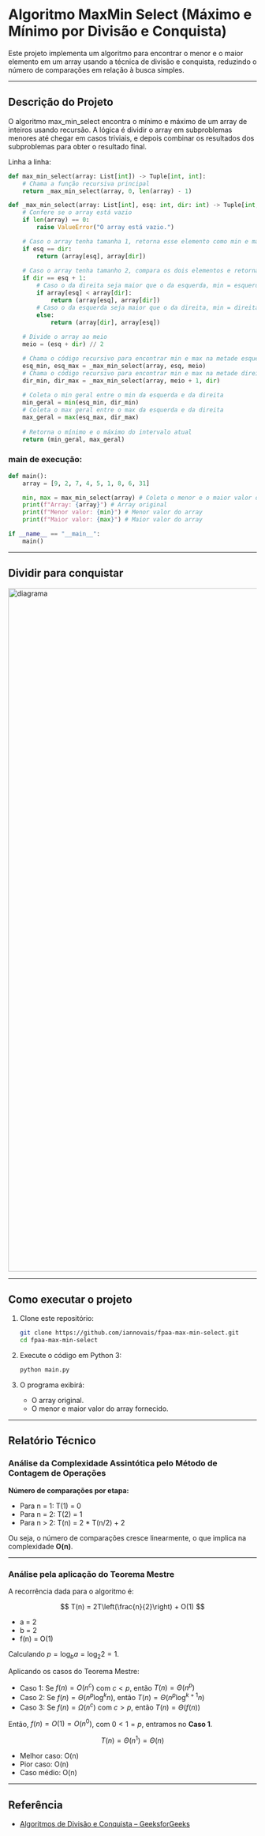 # Algoritmo MaxMin Select (Máximo e Mínimo por Divisão e Conquista)

Este projeto implementa um algoritmo para encontrar o menor e o maior elemento em um array usando a técnica de divisão e conquista, reduzindo o número de comparações em relação à busca simples.

---

## Descrição do Projeto

O algoritmo max\_min\_select encontra o mínimo e máximo de um array de inteiros usando recursão. A lógica é dividir o array em subproblemas menores até chegar em casos triviais, e depois combinar os resultados dos subproblemas para obter o resultado final.

Linha a linha:

```python
def max_min_select(array: List[int]) -> Tuple[int, int]:
    # Chama a função recursiva principal
    return _max_min_select(array, 0, len(array) - 1)

def _max_min_select(array: List[int], esq: int, dir: int) -> Tuple[int, int]:
    # Confere se o array está vazio
    if len(array) == 0:
        raise ValueError("O array está vazio.")

    # Caso o array tenha tamanha 1, retorna esse elemento como min e max
    if esq == dir:
        return (array[esq], array[dir])
  
    # Caso o array tenha tamanho 2, compara os dois elementos e retorna min e max
    if dir == esq + 1:
        # Caso o da direita seja maior que o da esquerda, min = esquerda, max = direita
        if array[esq] < array[dir]:
            return (array[esq], array[dir])
        # Caso o da esquerda seja maior que o da direita, min = direita, max = esquerda
        else:
            return (array[dir], array[esq])
  
    # Divide o array ao meio
    meio = (esq + dir) // 2

    # Chama o código recursivo para encontrar min e max na metade esquerda
    esq_min, esq_max = _max_min_select(array, esq, meio)
    # Chama o código recursivo para encontrar min e max na metade direita
    dir_min, dir_max = _max_min_select(array, meio + 1, dir)
  
    # Coleta o min geral entre o min da esquerda e da direita
    min_geral = min(esq_min, dir_min)
    # Coleta o max geral entre o max da esquerda e da direita
    max_geral = max(esq_max, dir_max)
  
    # Retorna o mínimo e o máximo do intervalo atual
    return (min_geral, max_geral)
```

### main de execução:

```python
def main():
    array = [9, 2, 7, 4, 5, 1, 8, 6, 31]

    min, max = max_min_select(array) # Coleta o menor e o maior valor do array
    print(f"Array: {array}") # Array original
    print(f"Menor valor: {min}") # Menor valor do array
    print(f"Maior valor: {max}") # Maior valor do array

if __name__ == "__main__":
    main()
```

---

## Dividir para conquistar

<img width="1686" height="1384" alt="diagrama" src="https://github.com/user-attachments/assets/86529e6d-ff9a-4c77-a184-2549d6d6fa06" />

---

## Como executar o projeto

1. Clone este repositório:

   ```bash
   git clone https://github.com/iannovais/fpaa-max-min-select.git
   cd fpaa-max-min-select
   ```
2. Execute o código em Python 3:

   ```bash
   python main.py
   ```
3. O programa exibirá:

   * O array original.
   * O menor e maior valor do array fornecido.

---

## Relatório Técnico

### Análise da Complexidade Assintótica pelo Método de Contagem de Operações

**Número de comparações por etapa:**

* Para n = 1: T(1) = 0
* Para n = 2: T(2) = 1
* Para n > 2: T(n) = 2 * T(n/2) + 2

Ou seja, o número de comparações cresce linearmente, o que implica na complexidade **O(n)**.

---

### Análise pela aplicação do Teorema Mestre

A recorrência dada para o algoritmo é:

$$
T(n) = 2T\left(\frac{n}{2}\right) + O(1)
$$

* a = 2
* b = 2
* f(n) = O(1)

Calculando $p = \log_b a = \log_2 2 = 1$.

Aplicando os casos do Teorema Mestre:

* Caso 1: Se $f(n) = O(n^c)$ com $c < p$, então $T(n) = \Theta(n^p)$
* Caso 2: Se $f(n) = \Theta(n^p \log^k n)$, então $T(n) = \Theta(n^p \log^{k+1} n)$
* Caso 3: Se $f(n) = \Omega(n^c)$ com $c > p$, então $T(n) = \Theta(f(n))$

Então, $f(n) = O(1) = O(n^0)$, com $0 < 1 = p$, entramos no **Caso 1**.

$$
T(n) = \Theta(n^1) = \Theta(n)
$$

* Melhor caso: O(n)
* Pior caso: O(n)
* Caso médio: O(n)

---

## Referência

* [Algoritmos de Divisão e Conquista – GeeksforGeeks](https://www.geeksforgeeks.org/maximum-and-minimum-in-an-array/)
